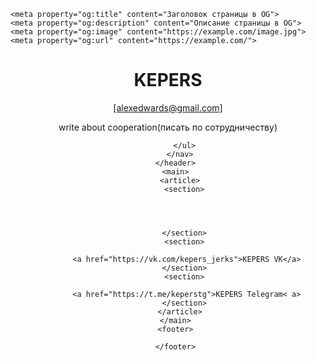 <!DOCTYPE html>
<html lang="ru">
  <head>
    <meta charset="utf-8">
    <meta name="viewport" content="width=device-width, initial-scale=1.0">
    <title>Заголовок страницы</title>
    <link rel="stylesheet" href="./styles/style.css">

    <meta property="og:title" content="Заголовок страницы в OG">
    <meta property="og:description" content="Описание страницы в OG">
    <meta property="og:image" content="https://example.com/image.jpg">
    <meta property="og:url" content="https://example.com/">
  </head>
  <body>
    <header>
      <h1>KEPERS</h1>
      <a href="mailto:alexedwards@gmail.com">[alexedwards@gmail.com]</a></p>write about cooperation(писать по сотрудничеству)</p>
      <nav>
        <ul>
        
        </ul>
      </nav>
    </header>
    <main>
      <article>
        <section>
          
          
          
         
        </section>
        <section>
         
         <a href="https://vk.com/kepers_jerks">KEPERS VK</a>
        </section>
        <section>
          
         <a href="https://t.me/keperstg">KEPERS Telegram< a>
        </section>
      </article>
    </main>
    <footer>
    
    </footer>
  
</html>
